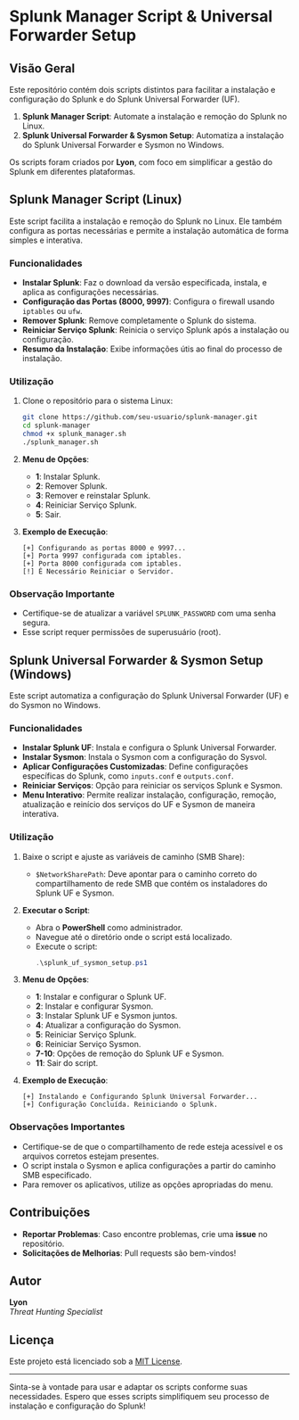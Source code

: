 # Splunk Manager Script & Universal Forwarder Setup

## Visão Geral

Este repositório contém dois scripts distintos para facilitar a instalação e configuração do Splunk e do Splunk Universal Forwarder (UF).

1. **Splunk Manager Script**: Automate a instalação e remoção do Splunk no Linux.
2. **Splunk Universal Forwarder & Sysmon Setup**: Automatiza a instalação do Splunk Universal Forwarder e Sysmon no Windows.

Os scripts foram criados por **Lyon**, com foco em simplificar a gestão do Splunk em diferentes plataformas.

## Splunk Manager Script (Linux)

Este script facilita a instalação e remoção do Splunk no Linux. Ele também configura as portas necessárias e permite a instalação automática de forma simples e interativa.

### Funcionalidades

- **Instalar Splunk**: Faz o download da versão especificada, instala, e aplica as configurações necessárias.
- **Configuração das Portas (8000, 9997)**: Configura o firewall usando `iptables` ou `ufw`.
- **Remover Splunk**: Remove completamente o Splunk do sistema.
- **Reiniciar Serviço Splunk**: Reinicia o serviço Splunk após a instalação ou configuração.
- **Resumo da Instalação**: Exibe informações útis ao final do processo de instalação.

### Utilização

1. Clone o repositório para o sistema Linux:
   ```bash
   git clone https://github.com/seu-usuario/splunk-manager.git
   cd splunk-manager
   chmod +x splunk_manager.sh
   ./splunk_manager.sh
   ```

2. **Menu de Opções**:
   - **1**: Instalar Splunk.
   - **2**: Remover Splunk.
   - **3**: Remover e reinstalar Splunk.
   - **4**: Reiniciar Serviço Splunk.
   - **5**: Sair.

3. **Exemplo de Execução**:
   
   ```
   [+] Configurando as portas 8000 e 9997...
   [+] Porta 9997 configurada com iptables.
   [+] Porta 8000 configurada com iptables.
   [!] É Necessário Reiniciar o Servidor.
   ```

### Observação Importante

- Certifique-se de atualizar a variável `SPLUNK_PASSWORD` com uma senha segura.
- Esse script requer permissões de superusuário (root).

## Splunk Universal Forwarder & Sysmon Setup (Windows)

Este script automatiza a configuração do Splunk Universal Forwarder (UF) e do Sysmon no Windows.

### Funcionalidades

- **Instalar Splunk UF**: Instala e configura o Splunk Universal Forwarder.
- **Instalar Sysmon**: Instala o Sysmon com a configuração do Sysvol.
- **Aplicar Configurações Customizadas**: Define configurações específicas do Splunk, como `inputs.conf` e `outputs.conf`.
- **Reiniciar Serviços**: Opção para reiniciar os serviços Splunk e Sysmon.
- **Menu Interativo**: Permite realizar instalação, configuração, remoção, atualização e reinício dos serviços do UF e Sysmon de maneira interativa.

### Utilização

1. Baixe o script e ajuste as variáveis de caminho (SMB Share):
   - `$NetworkSharePath`: Deve apontar para o caminho correto do compartilhamento de rede SMB que contém os instaladores do Splunk UF e Sysmon.

2. **Executar o Script**:
   - Abra o **PowerShell** como administrador.
   - Navegue até o diretório onde o script está localizado.
   - Execute o script:
     ```powershell
     .\splunk_uf_sysmon_setup.ps1
     ```

3. **Menu de Opções**:
   - **1**: Instalar e configurar o Splunk UF.
   - **2**: Instalar e configurar Sysmon.
   - **3**: Instalar Splunk UF e Sysmon juntos.
   - **4**: Atualizar a configuração do Sysmon.
   - **5**: Reiniciar Serviço Splunk.
   - **6**: Reiniciar Serviço Sysmon.
   - **7-10**: Opções de remoção do Splunk UF e Sysmon.
   - **11**: Sair do script.

4. **Exemplo de Execução**:
   
   ```
   [+] Instalando e Configurando Splunk Universal Forwarder...
   [+] Configuração Concluída. Reiniciando o Splunk.
   ```

### Observações Importantes

- Certifique-se de que o compartilhamento de rede esteja acessível e os arquivos corretos estejam presentes.
- O script instala o Sysmon e aplica configurações a partir do caminho SMB especificado.
- Para remover os aplicativos, utilize as opções apropriadas do menu.

## Contribuições

- **Reportar Problemas**: Caso encontre problemas, crie uma **issue** no repositório.
- **Solicitações de Melhorias**: Pull requests são bem-vindos!

## Autor

**Lyon**  
*Threat Hunting Specialist*  


## Licença

Este projeto está licenciado sob a [MIT License](LICENSE).

---

Sinta-se à vontade para usar e adaptar os scripts conforme suas necessidades. Espero que esses scripts simplifiquem seu processo de instalação e configuração do Splunk!
